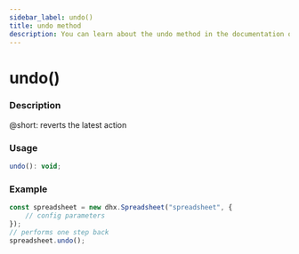 ```yaml
---
sidebar_label: undo()
title: undo method
description: You can learn about the undo method in the documentation of the DHTMLX JavaScript Spreadsheet library. Browse developer guides and API reference, try out code examples and live demos, and download a free 30-day evaluation version of DHTMLX Spreadsheet.
---
```


# undo()

### Description

@short: reverts the latest action

### Usage

~~~jsx
undo(): void;
~~~

### Example

~~~jsx {5}
const spreadsheet = new dhx.Spreadsheet("spreadsheet", {
    // config parameters
});
// performs one step back
spreadsheet.undo();
~~~
